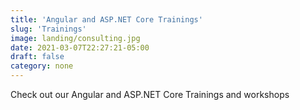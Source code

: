 ```yaml
---
title: 'Angular and ASP.NET Core Trainings'
slug: 'Trainings'
image: landing/consulting.jpg
date: 2021-03-07T22:27:21-05:00
draft: false
category: none
---
```


Check out our Angular and ASP.NET Core Trainings and workshops
